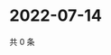 # 2022-07-14

共 0 条

<!-- BEGIN WEIBO -->
<!-- 最后更新时间 Thu Jul 14 2022 18:19:14 GMT+0800 (China Standard Time) -->

<!-- END WEIBO -->

